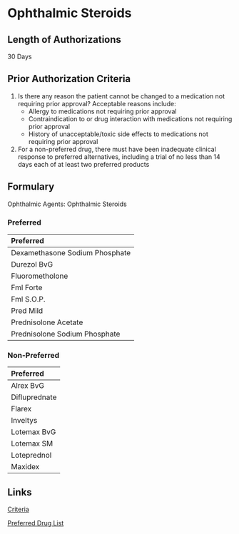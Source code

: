 # Ophthalmic Steroids

## Length of Authorizations

30 Days

## Prior Authorization Criteria

1.  Is there any reason the patient cannot be changed to a medication not requiring prior approval? Acceptable reasons include:
    -   Allergy to medications not requiring prior approval
    -   Contraindication to or drug interaction with medications not requiring prior approval
    -   History of unacceptable/toxic side effects to medications not requiring prior approval
2.  For a non-preferred drug, there must have been inadequate clinical response to preferred alternatives, including a trial of no less than 14 days each of at least two preferred products

## Formulary

Ophthalmic Agents: Ophthalmic Steroids

### Preferred

| Preferred                      |
| :----------------------------- |
| Dexamethasone Sodium Phosphate |
| Durezol BvG                    |
| Fluorometholone                |
| Fml Forte                      |
| Fml S.O.P.                     |
| Pred Mild                      |
| Prednisolone Acetate           |
| Prednisolone Sodium Phosphate  |

### Non-Preferred

| Preferred     |
| :------------ |
| Alrex BvG     |
| Difluprednate |
| Flarex        |
| Inveltys      |
| Lotemax BvG   |
| Lotemax SM    |
| Loteprednol   |
| Maxidex       |

## Links

[Criteria](https://pharmacy.medicaid.ohio.gov/sites/default/files/20221001_UPDL_Criteria_APPROVED.pdf#page=87)

[Preferred Drug List](https://pharmacy.medicaid.ohio.gov/sites/default/files/20221001_UPDL_APPROVED_.pdf#page=29)